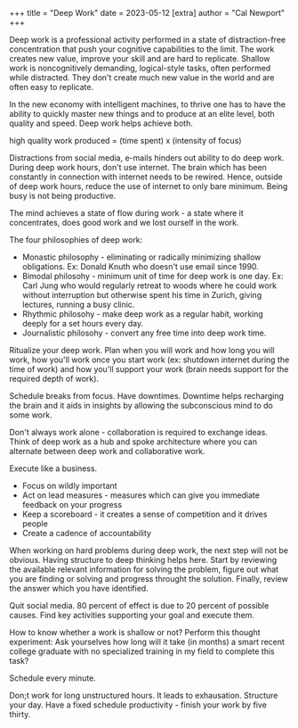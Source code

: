 +++
title = "Deep Work"
date = 2023-05-12
[extra]
author = "Cal Newport"
+++

Deep work is a professional activity performed in a state of distraction-free concentration that push your cognitive capabilities to the limit. The work creates new value, improve your skill and are hard to replicate.
Shallow work is noncognitively demanding, logical-style tasks, often performed while distracted. They don't create much new value in the world and are often easy to replicate.

In the new economy with intelligent machines, to thrive one has to have the ability to quickly master new things and to produce at an elite level, both quality and speed.
Deep work helps achieve both.

high quality work produced = (time spent) x (intensity of focus)

Distractions from social media, e-mails hinders out ability to do deep work.
During deep work hours, don't use internet.
The brain which has been constantly in connection with internet needs to be rewired.
Hence, outside of deep work hours, reduce the use of internet to only bare minimum.
Being busy is not being productive.

The mind achieves a state of flow during work - a state where it concentrates, does good work and we lost ourself in the work.

The four philosophies of deep work:
- Monastic philosophy - eliminating or radically minimizing shallow obligations. Ex: Donald Knuth who doesn't use email since 1990.
- Bimodal philosohy - minimum unit of time for deep work is one day. Ex: Carl Jung who would regularly retreat to woods where he could work without interruption but otherwise spent his time in Zurich, giving lectures, running a busy clinic.
- Rhythmic philosohy - make deep work as a regular habit, working deeply for a set hours every day.
- Journalistic philosohy - convert any free time into deep work time. 

Ritualize your deep work.
Plan when you will work and how long you will work, how you'll work once you start work (ex: shutdown internet during the time of work) and how you'll support your work (brain needs support for the required depth of work).

Schedule breaks from focus.
Have downtimes.
Downtime helps recharging the brain and it aids in insights by allowing the subconscious mind to do some work.

Don't always work alone - collaboration is required to exchange ideas. Think of deep work as a hub and spoke architecture where you can alternate between deep work and collaborative work.

Execute like a business.
- Focus on wildly important
- Act on lead measures - measures which can give you immediate feedback on your progress
- Keep a scoreboard - it creates a sense of competition and it drives people
- Create a cadence of accountability 

When working on hard problems during deep work, the next step will not be obvious.
Having structure to deep thinking helps here.
Start by reviewing the available relevant information for solving the problem, figure out what you are finding or solving and progress throught the solution. Finally, review the answer which you have identified.

Quit social media.
80 percent of effect is due to 20 percent of possible causes.
Find key activities supporting your goal and execute them.

How to know whether a work is shallow or not?
Perform this thought experiment: Ask yourselves how long will it take (in months) a smart recent college graduate with no specialized training in my field to complete this task?

Schedule every minute.

Don;t work for long unstructured hours.
It leads to exhausation.
Structure your day.
Have a fixed schedule productivity - finish your work by five thirty.
